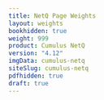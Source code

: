 ```yaml
---
title: NetQ Page Weights
layout: weights
bookhidden: true
weight: 999
product: Cumulus NetQ
version: "4.12"
imgData: cumulus-netq
siteSlug: cumulus-netq
pdfhidden: true
draft: true
---
```


